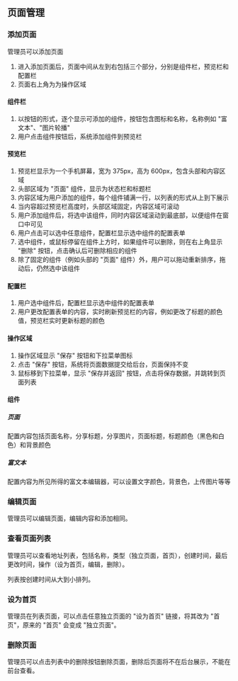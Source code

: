 ## 页面管理

### 添加页面

管理员可以添加页面

1. 进入添加页面后，页面中间从左到右包括三个部分，分别是组件栏，预览栏和配置栏
2. 页面右上角为为操作区域

#### 组件栏

1. 以按钮的形式，逐个显示可添加的组件，按钮包含图标和名称，名称例如 "富文本"、"图片轮播"
2. 用户点击组件按钮后，系统添加组件到预览栏

#### 预览栏

1. 预览栏显示为一个手机屏幕，宽为 375px，高为 600px，包含头部和内容区域
2. 头部区域为 "页面" 组件，显示为状态栏和标题栏
3. 内容区域为用户添加的组件，每个组件铺满一行，以列表的形式从上到下展示
4. 当内容超过预览栏高度时，头部区域固定，内容区域可滚动
4. 用户添加组件后，将选中该组件，同时内容区域滚动到最底部，以便组件在窗口中可见
5. 用户点击可以选中任意组件，配置栏显示选中组件的配置表单
6. 选中组件，或鼠标停留在组件上方时，如果组件可以删除，则在右上角显示 "删除" 按钮，点击确认后可删除相应的组件
7. 除了固定的组件（例如头部的 "页面" 组件）外，用户可以拖动重新排序，拖动后，仍然选中该组件

#### 配置栏

1. 用户选中组件后，配置栏显示选中组件的配置表单
2. 用户更改配置表单的内容，实时刷新预览栏的内容，例如更改了标题的颜色值，预览栏实时更新标题的颜色

#### 操作区域

1. 操作区域显示 "保存" 按钮和下拉菜单图标
2. 点击 "保存" 按钮，系统将页面数据提交给后台，页面保持不变
3. 鼠标移到下拉菜单，显示 "保存并返回" 按钮，点击将保存数据，并跳转到页面列表

#### 组件

##### 页面

配置内容包括页面名称，分享标题，分享图片，页面标题，标题颜色（黑色和白色）和背景颜色

##### 富文本

配置内容为所见所得的富文本编辑器，可以设置文字颜色，背景色，上传图片等等

### 编辑页面

管理员可以编辑页面，编辑内容和添加相同。

### 查看页面列表

管理员可以查看地址列表，包括名称，类型（独立页面，首页），创建时间，最后更改时间，操作（设为首页，编辑，删除）。

列表按创建时间从大到小排列。

### 设为首页

管理员在列表页面，可以点击任意独立页面的 "设为首页" 链接，将其改为 "首页"，原来的 "首页" 会变成 "独立页面"。

### 删除页面

管理员可以点击列表中的删除按钮删除页面，删除后页面将不在后台展示，不能在前台查看。
